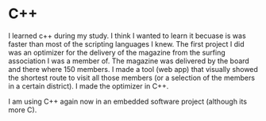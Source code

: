 # C++

I learned c++ during my study. I think I wanted to learn it becuase is was faster than most of the scripting languages I knew. The first project I did was an optimizer for the delivery of the magazine from the surfing association I was a member of. The magazine was delivered by the board and there where 150 members. I made a tool (web app) that visually showed the shortest route to visit all those members (or a selection of the members in a certain district). I made the optimizer in C++.

I am using C++ again now in an embedded software project (although its more C).
